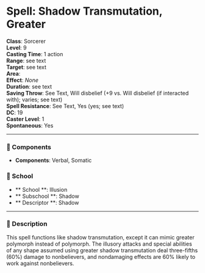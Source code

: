 
# Spell: Shadow Transmutation, Greater
**Class**: Sorcerer  
**Level**: 9  
**Casting Time**: 1 action  
**Range**: see text  
**Target**: see text  
**Area**:   
**Effect**: _None_  
**Duration**: see text  
**Saving Throw**: See Text, Will disbelief (+9 vs. Will disbelief (if interacted with); varies; see text)  
**Spell Resistance**: See Text, Yes (yes; see text)  
**DC**: 19  
**Caster Level**: 1  
**Spontaneous**: Yes

---

### 🔮 Components
- **Components**: Verbal, Somatic

### 🏫 School
- ** School **: Illusion
- ** Subschool **: Shadow
- ** Descriptor **: Shadow
---

### 📜 Description
This spell functions like shadow transmutation, except it can mimic greater polymorph instead of polymorph. The illusory attacks and special abilities of any shape assumed using greater shadow transmutation deal three-fifths (60%) damage to nonbelievers, and nondamaging effects are 60% likely to work against nonbelievers.
